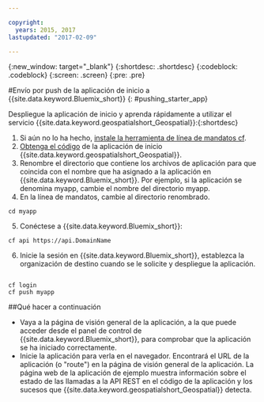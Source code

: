 ```yaml
---

copyright:
  years: 2015, 2017
lastupdated: "2017-02-09"

---
```


<!-- Attribute definitions --> 
{:new_window: target="_blank"}
{:shortdesc: .shortdesc}
{:codeblock: .codeblock}
{:screen: .screen}
{:pre: .pre}

#Envío por push de la aplicación de inicio a {{site.data.keyword.Bluemix_short}}
{: #pushing_starter_app}


 
Despliegue la aplicación de inicio y aprenda rápidamente a utilizar el servicio
{{site.data.keyword.geospatialshort_Geospatial}}:{:shortdesc}

1. Si aún no lo ha hecho, [instale la herramienta de línea de mandatos cf](docs/starters/install_cli.html).
2. [Obtenga el código](https://hub.jazz.net/project/streamscloud/geo-starter/overview) de la aplicación de inicio {{site.data.keyword.geospatialshort_Geospatial}}. 
3. Renombre el directorio que contiene los archivos de aplicación para que coincida con el nombre que ha asignado a la aplicación en {{site.data.keyword.Bluemix_short}}. Por ejemplo, si la aplicación se denomina myapp, cambie el nombre del directorio myapp.
4. En la línea de mandatos, cambie al directorio renombrado.
<pre><code>cd myapp</code></pre>
5. Conéctese a {{site.data.keyword.Bluemix_short}}:
<pre><code>cf api https://api.DomainName</code></pre>
6. Inicie la sesión en {{site.data.keyword.Bluemix_short}}, establezca la organización de destino cuando se le solicite y despliegue la aplicación.
<pre><code>
cf login
cf push myapp
</code></pre>

##Qué hacer a continuación

* Vaya a la página de visión general de la aplicación, a la que puede acceder desde el panel de control de {{site.data.keyword.Bluemix_short}}, para comprobar que la aplicación se ha iniciado correctamente.
* Inicie la aplicación para verla en el navegador. Encontrará el URL de la aplicación (o "route") en la página de visión general de la aplicación. La página web de la aplicación de ejemplo muestra información sobre el estado de las llamadas a la API REST en el código de la aplicación y los sucesos que {{site.data.keyword.geospatialshort_Geospatial}} detecta.
